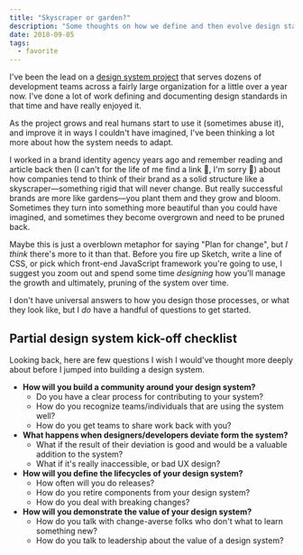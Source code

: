 ```yaml
---
title: "Skyscraper or garden?"
description: "Some thoughts on how we define and then evolve design standards"
date: 2018-09-05
tags:
  - favorite
---
```

I've been the lead on a [design system project](https://rivet.iu.edu/) that serves dozens of development teams across a fairly large organization for a little over a year now. I've done a lot of work defining and documenting design standards in that time and have really enjoyed it.

As the project grows and real humans start to use it (sometimes abuse it), and improve it in ways I couldn't have imagined, I've been thinking a lot more about how the system needs to adapt.

I worked in a brand identity agency years ago and remember reading and article back then (I can't for the life of me find a link 😬, I'm sorry 🙏) about how companies tend to think of their brand as a solid structure like a skyscraper—something rigid that will never change. But really successful brands are more like gardens—you plant them and they grow and bloom. Sometimes they turn into something more beautiful than you could have imagined, and sometimes they become overgrown and need to be pruned back.

Maybe this is just a overblown metaphor for saying "Plan for change", but _I think_ there's more to it than that. Before you fire up Sketch, write a line of CSS, or pick which front-end JavaScript framework you're going to use, I suggest you zoom out and spend some time _designing_ how you'll manage the growth and ultimately, pruning of the system over time.

I don't have universal answers to how you design those processes, or what they look like, but I _do_ have a handful of questions to get started.

## Partial design system kick-off checklist
Looking back, here are few questions I wish I would've thought more deeply about before I jumped into building a design system.

- **How will you build a community around your design system?**
    - Do you have a clear process for contributing to your system?
    - How do you recognize teams/individuals that are using the system well?
    - How do you get teams to share work back with you?
- **What happens when designers/developers deviate form the system?**
    - What if the result of their deviation is good and would be a valuable addition to the system?
    - What if it's really inaccessible, or bad UX design?
- **How will you define the lifecycles of your design system?**
    - How often will you do releases?
    - How do you retire components from your design system?
    - How do you deal with breaking changes?
- **How will you demonstrate the value of your design system?**
    - How do you talk with change-averse folks who don't what to learn something new?
    - How do you talk to leadership about the value of a design system?

